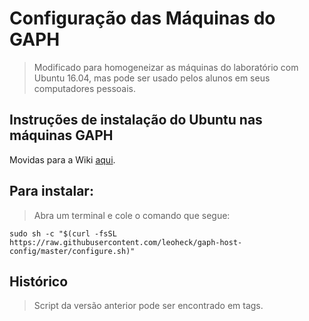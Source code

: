 
# Configuração das Máquinas do GAPH

> Modificado para homogeneizar as máquinas do laboratório com Ubuntu 16.04, mas pode ser usado pelos alunos em seus computadores pessoais.

## Instruções de instalação do Ubuntu **nas** máquinas GAPH

Movidas para a Wiki [aqui](https://github.com/leoheck/gaph-host-config/wiki).

## Para instalar:
> Abra um terminal e cole o comando que segue:

```
sudo sh -c "$(curl -fsSL https://raw.githubusercontent.com/leoheck/gaph-host-config/master/configure.sh)"
```

## Histórico

> Script da versão anterior pode ser encontrado em tags.



